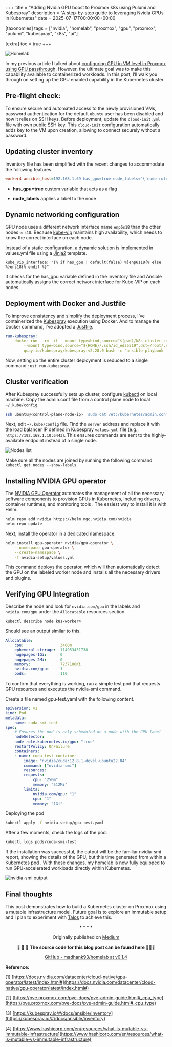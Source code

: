 +++
title = "Adding Nvidia GPU boost to Proxmox k8s using Pulumi and Kubespray"
description = "A step-by-step guide to leveraging Nvidia GPUs in Kubernetes"
date = 2025-07-17T00:00:00+00:00

[taxonomies]
tags = ["nvidia", "homelab", "proxmox", "gpu", "proxmox", "pulumi", "kubespray", "k8s", "ai"]

[extra]
toc = true
+++

![Homelab](https://cdn-images-1.medium.com/max/3840/1*P0y96o3ZRD_P6ywwEK3YCw.jpeg)

In my previous article I talked about [configuring GPU in VM level in Proxmox using GPU passthrough](https://medium.com/@madhankumaravelu93/making-my-homelab-server-ai-ready-with-nvidia-gpu-part-ii-a6ef95b7282b). However, the ultimate goal was to make this capability available to containerized workloads. In this post, I’ll walk you through on setting up the GPU enabled capability in the Kubernetes cluster.

## Pre-flight check:

To ensure secure and automated access to the newly provisioned VMs, password authentication for the default `ubuntu` user has been disabled and now it relies on SSH keys. Before deployment, update the `cloud-init.yml` file with own public SSH key. This `cloud-init` configuration automatically adds key to the VM upon creation, allowing to connect securely without a password.

## Updating cluster inventory

Inventory file has been simplified with the recent changes to accommodate the following features.

```ini
worker4 ansible_host=192.168.1.69 has_gpu=true node_labels="{'node-role.kubernetes.io/gpu': 'true'}"
```

* **has_gpu=true** custom variable that acts as a flag

* **node_labels** applies a label to the node

## Dynamic networking configuration

GPU node uses a different network interface name `enp6s18` than the other nodes `ens18`. Because [kube-vip](https://kube-vip.io/) maintains high availability, which needs to know the correct interface on each node.

Instead of a static configuration, a dynamic solution is implemented in values.yml file using a [Jinja2](https://jinja.palletsprojects.com/en/stable/) template.

```j2
kube_vip_interface: "{% if has_gpu | default(false) %}enp6s18{% else %}ens18{% endif %}"
```

It checks for the has_gpu variable defined in the inventory file and Ansible automatically assigns the correct network interface for Kube-VIP on each nodes.

## Deployment with Docker and Justfile

To improve consistency and simplify the deployment process, I’ve containerized the [Kubespray](https://kubespray.io/#/) execution using Docker. And to manage the Docker command, I’ve adopted a [Justfile](https://just.systems/man/en/).

```yml
run-kubespray:
    docker run --rm -it --mount type=bind,source="$(pwd)/k8s_cluster_config",dst=/config \
        --mount type=bind,source="${HOME}/.ssh/id_ed25519",dst=/root/.ssh/id_ed25519 \
        quay.io/kubespray/kubespray:v2.28.0 bash -c "ansible-playbook -i /config/inventory/hosts.ini -e @/config/values.yml cluster.yml"
```

Now, setting up the entire cluster deployment is reduced to a single command `just run-kubespray`.

## Cluster verification

After Kubespray successfully sets up cluster, configure [kubectl](https://kubernetes.io/docs/reference/kubectl/) on local machine. Copy the admin.conf file from a control plane node to local `~/.kube/config`.

```sh
ssh ubuntu@<control-plane-node-ip> 'sudo cat /etc/kubernetes/admin.conf' > ~/.kube/config
```

Next, edit `~/.kube/config` file. Find the `server` address and replace it with the load balancer IP defined in Kubespray `values.yml `file (e.g., `https://192.168.1.10:6443`). This ensures commands are sent to the highly-available endpoint instead of a single node.

![Nodes list](https://cdn-images-1.medium.com/max/5984/1*6T-aKxXw-wCwBEPjwssYeQ.png)

Make sure all the nodes are joined by running the following command `kubectl get nodes --show-labels`

## Installing NVIDIA GPU operator

The [NVIDIA GPU Operator](https://github.com/NVIDIA/gpu-operator) automates the management of all the necessary software components to provision GPUs in Kubernetes, including drivers, container runtimes, and monitoring tools . The easiest way to install it is with Helm.

```sh
helm repo add nvidia https://helm.ngc.nvidia.com/nvidia
helm repo update
```

Next, install the operator in a dedicated namespace.

```sh
helm install gpu-operator nvidia/gpu-operator \
    --namespace gpu-operator \
    --create-namespace \
    -f nvidia-setup/values.yml
```

This command deploys the operator, which will then automatically detect the GPU on the labeled worker node and installs all the necessary drivers and plugins.

## Verifying GPU Integration

Describe the node and look for `nvidia.com/gpu` in the labels and `nvidia.com/gpu` under the `Allocatable` resources section.

```sh
kubectl describe node k8s-worker4
```

Should see an output similar to this.

```yml
Allocatable:
    cpu:                3400m
    ephemeral-storage:  114953451738
    hugepages-1Gi:      0
    hugepages-2Mi:      0
    memory:             7237188Ki
    nvidia.com/gpu:     1
    pods:               110
```

To confirm that everything is working, run a simple test pod that requests GPU resources and executes the nvidia-smi command.

Create a file named gpu-test.yaml with the following content.

```yml
apiVersion: v1
kind: Pod
metadata:
    name: cuda-smi-test
spec:
    # Ensures the pod is only scheduled on a node with the GPU label
    nodeSelector:
    node-role.kubernetes.io/gpu: "true"
    restartPolicy: OnFailure
    containers:
    - name: cuda-test-container
        image: "nvidia/cuda:12.8.1-devel-ubuntu22.04"
        command: ["nvidia-smi"]
        resources:
        requests:
            cpu: "250m"
            memory: "512Mi"
        limits:
            nvidia.com/gpu: "1"
            cpu: "1"
            memory: "1Gi"
```

Deploying the pod

```sh
kubectl apply -f nvidia-setup/gpu-test.yaml
```

After a few moments, check the logs of the pod.

```sh
kubectl logs pods/cuda-smi-test
```

If the installation was successful, the output will be the familiar nvidia-smi report, showing the details of the GPU, but this time generated from within a Kubernetes pod . With these changes, my homelab is now fully equipped to run GPU-accelerated workloads directly within Kubernetes.

![nvidia-smi output](https://cdn-images-1.medium.com/max/3168/1*oq2U6YQfB-hLBI7xGHeJxw.png)

## Final thoughts

This post demonstrates how to build a Kubernetes cluster on Proxmox using a mutable infrastructure model. Future goal is to explore an immutable setup and I plan to experiment with [Talos](https://www.talos.dev/) to achieve this.


<div align="center">* * * *</div>

<center>

Originally published on [Medium](https://medium.com/@madhankumaravelu93/adding-nvidia-gpu-boost-to-proxmox-k8s-using-pulumi-and-kubespray-d5d9d3dace94)

🌟 🌟 🌟 **The source code for this blog post can be found here** 🌟🌟🌟

[GitHub - madhank93/homelab at v0.1.4](https://github.com/madhank93/homelab/tree/v0.1.4)

</center>

**Reference:**

[1] [https://docs.nvidia.com/datacenter/cloud-native/gpu-operator/latest/index.html#](https://docs.nvidia.com/datacenter/cloud-native/gpu-operator/latest/index.html#)

[2] [https://pve.proxmox.com/pve-docs/pve-admin-guide.html#_cpu_type](https://pve.proxmox.com/pve-docs/pve-admin-guide.html#_cpu_type)

[3] [https://kubespray.io/#/docs/ansible/inventory](https://kubespray.io/#/docs/ansible/inventory)

[4] [https://www.hashicorp.com/en/resources/what-is-mutable-vs-immutable-infrastructure](https://www.hashicorp.com/en/resources/what-is-mutable-vs-immutable-infrastructure)
